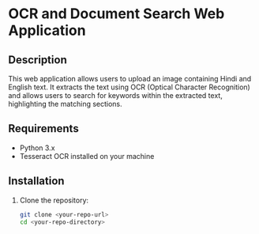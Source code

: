 # OCR and Document Search Web Application

## Description
This web application allows users to upload an image containing Hindi and English text. It extracts the text using OCR (Optical Character Recognition) and allows users to search for keywords within the extracted text, highlighting the matching sections.

## Requirements
- Python 3.x
- Tesseract OCR installed on your machine

## Installation
1. Clone the repository:
   ```bash
   git clone <your-repo-url>
   cd <your-repo-directory>
